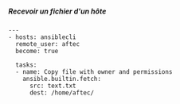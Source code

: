 
##### Recevoir un fichier d'un hôte

```
---
- hosts: ansiblecli
  remote_user: aftec
  become: true

  tasks: 
  - name: Copy file with owner and permissions
    ansible.builtin.fetch:
      src: text.txt
      dest: /home/aftec/
```